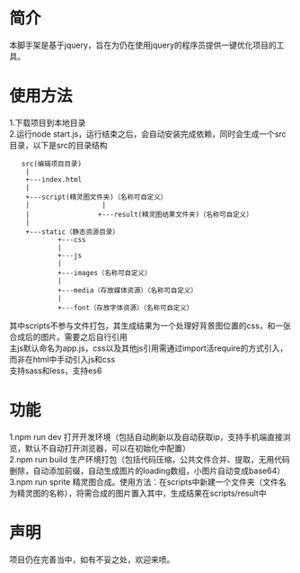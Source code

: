# 简介
本脚手架是基于jquery，旨在为仍在使用jquery的程序员提供一键优化项目的工具。
# 使用方法
1.下载项目到本地目录  
2.运行node start.js，运行结束之后，会自动安装完成依赖，同时会生成一个src目录，以下是src的目录结构  
 

       src(编辑项目目录)
        |
        +---index.html
        |
        +---script(精灵图文件夹)（名称可自定义）
        |                  |
        |                 +---result(精灵图结果文件夹)（名称可自定义）
        |
        +---static（静态资源目录）
                +---css
                |
                +---js
                |
                +---images（名称可自定义）
                |
                +---media（存放媒体资源）（名称可自定义）
                |
                +---font（存放字体资源）（名称可自定义）
其中scripts不参与文件打包，其生成结果为一个处理好背景图位置的css，和一张合成后的图片。需要之后自行引用  
主js默认命名为app.js，css以及其他js引用需通过import活require的方式引入，而非在html中手动引入js和css  
支持sass和less，支持es6
# 功能
1.npm run dev 打开开发环境（包括自动刷新以及自动获取ip，支持手机端直接浏览，默认不自动打开浏览器，可以在初始化中配置）  
2.npm run build 生产环境打包（包括代码压缩，公共文件合并、提取，无用代码删除，自动添加前缀，自动生成图片的loading数组，小图片自动变成base64）  
3.npm run sprite 精灵图合成。使用方法：在scripts中新建一个文件夹（文件名为精灵图的名称），将需合成的图片置入其中，生成结果在scripts/result中  
# 声明
项目仍在完善当中，如有不妥之处，欢迎来喷。

